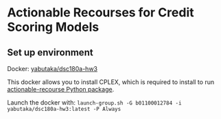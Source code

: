 # Actionable Recourses for Credit Scoring Models

## Set up environment

Docker: [yabutaka/dsc180a-hw3](https://hub.docker.com/r/yabutaka/dsc180a-hw3)

This docker allows you to install CPLEX, which is required to install to run [actionable-recourse Python package](https://github.com/ustunb/actionable-recourse).

Launch the docker with: `launch-group.sh -G b01100012784 -i yabutaka/dsc180a-hw3:latest -P Always`
